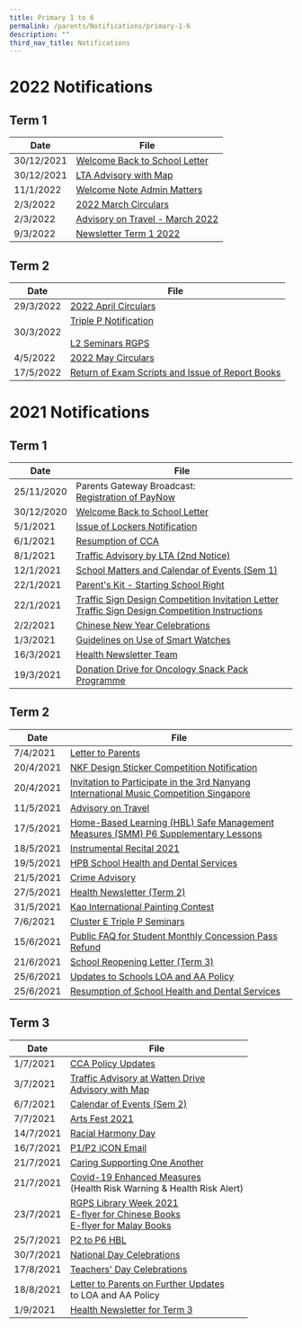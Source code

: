 ```yaml
---
title: Primary 1 to 6
permalink: /parents/Notifications/primary-1-6
description: ""
third_nav_title: Notifications
---
```

# 2022 Notifications
## Term 1


| Date | File | 
| -------- | -------- |
| 30/12/2021     | [Welcome Back to School Letter](https://rafflesgirlspri.moe.edu.sg/qql/slot/u451/Notifications/2022/P1-6/Term%201/RGPS_N22_G_001_Welcome%20back%20to%20school_COEcleared.pdf)  | 
|30/12/2021| [LTA Advisory with Map](https://rafflesgirlspri.moe.edu.sg/qql/slot/u451/Notifications/2022/P1-6/Term%201/LTA%20Advisory%20with%20map_%20Dec%202021.pdf)|
|11/1/2022| [Welcome Note Admin Matters](https://rafflesgirlspri.moe.edu.sg/qql/slot/u451/Notifications/2022/P1-6/Term%201/RGPS_N22_G_002%20Ps%20Welcome%20Note%20%20Admin%20Matters.pdf)|
|2/3/2022| [2022 March Circulars](https://rafflesgirlspri.moe.edu.sg/qql/slot/u451/Notifications/2022/P1-6/Term%201/RGPS_N22_G_007_2022%20MARCH%20CIRCULARS.pdf)|
|2/3/2022| [Advisory on Travel - March 2022](https://rafflesgirlspri.moe.edu.sg/qql/slot/u451/Notifications/2022/P1-6/Term%201/Advisory%20on%20Travel%20-%20March%202022.pdf)|
|9/3/2022| [Newsletter Term 1 2022](https://rafflesgirlspri.moe.edu.sg/qql/slot/u451/Notifications/2022/P1-6/Term%201/Newsletter%20Term%201%202022.pdf)|

## Term 2


| Date | File | 
| -------- | -------- | 
| 29/3/2022   | [2022 April Circulars](https://rafflesgirlspri.moe.edu.sg/qql/slot/u451/Notifications/2022/P1-6/Term%202/RGPS_N22_G_011_Apr%20PG%20all%20levels.pdf) | 
| 30/3/2022| [Triple P Notification](https://rafflesgirlspri.moe.edu.sg/qql/slot/u451/Notifications/2022/P1-6/Term%202/RGPSN22G012_Triple%20P%20Notification.pdf)<br><br> [L2 Seminars RGPS](https://rafflesgirlspri.moe.edu.sg/qql/slot/u451/Notifications/2022/P1-6/Term%202/L2%20Seminars%20RGPS.pdf)|
|4/5/2022| [2022 May Circulars](https://rafflesgirlspri.moe.edu.sg/qql/slot/u451/Notifications/2022/P1-6/Term%202/RGPS_N22_G_013_May%20PG%20all%20levels.pdf)|
|17/5/2022| [Return of Exam Scripts and Issue of Report Books](https://rafflesgirlspri.moe.edu.sg/qql/slot/u451/Notifications/2022/P1-6/Term%202/RGPS_N22G014_Return%20of%20Exam%20Scripts%20%20Issue%20of%20Report%20Books.pdf)|

# 2021 Notifications
## Term 1


| Date | File | 
| -------- | -------- | 
| 25/11/2020   | Parents Gateway Broadcast: <br>[Registration of PayNow](https://rafflesgirlspri.moe.edu.sg/qql/slot/u451/Notifications/2021/P1-6/Term%201/Parents%20Gateway%20Broadcast%20-%20PayNow%20final.docx) |
|30/12/2020| [Welcome Back to School Letter](https://rafflesgirlspri.moe.edu.sg/qql/slot/u451/Notifications/2021/P1-6/Term%201/RGPS_N21_G_001%20Welcome%20Back%20to%20School.pdf)|
|5/1/2021| [Issue of Lockers Notification](https://rafflesgirlspri.moe.edu.sg/qql/slot/u451/Notifications/2021/P1-6/Term%201/RGPS_N20_G_002%20Issue%20of%20Lockers.pdf)|
6/1/2021| [Resumption of CCA](https://rafflesgirlspri.moe.edu.sg/qql/slot/u451/Notifications/2021/P1-6/Term%201/RGPS_N21_G003__%20Resumption%20of%20CCA.pdf)|
|8/1/2021| [Traffic Advisory by LTA (2nd Notice)](https://rafflesgirlspri.moe.edu.sg/qql/slot/u451/Notifications/2021/P1-6/Term%201/Traffic%20Advisory%20by%20LTA%202nd%20notice.pdf)|
|12/1/2021| [School Matters and Calendar of Events (Sem 1)](https://rafflesgirlspri.moe.edu.sg/qql/slot/u451/Notifications/2021/P1-6/Term%201/RGPS_N21_G_08%20School%20matters%20and%20calender%20of%20events%202021%20Semester%201.pdf)|
|22/1/2021| [Parent's Kit - Starting School Right](https://rafflesgirlspri.moe.edu.sg/qql/slot/u451/Notifications/2021/P1-6/Term%201/Parent%20Kit%20-%20Starting%20School%20Right%20Jan%202020.pdf)|
|22/1/2021| [Traffic Sign Design Competition Invitation Letter](https://rafflesgirlspri.moe.edu.sg/qql/slot/u451/Notifications/2021/P1-6/Term%201/RGPS_N21_G010_Traffic%20Sign%20Design%20Competition.pdf) <br> [Traffic  Sign Design Competition Instructions](https://rafflesgirlspri.moe.edu.sg/qql/slot/u451/Notifications/2021/P1-6/Term%201/Traffic%20Sign%20Design%20Competition.pdf)|
|2/2/2021| [Chinese New Year Celebrations](https://rafflesgirlspri.moe.edu.sg/qql/slot/u451/Notifications/2021/P1-6/Term%201/RGPS_N21_G013_Chinese%20New%20Year%20Celebration.pdf)|
|1/3/2021| [Guidelines on Use of Smart Watches](https://rafflesgirlspri.moe.edu.sg/qql/slot/u451/Notifications/2021/P1-6/Term%201/RGPS_N21_G_016%20Guidelines%20on%20Use%20of%20Smart%20Watches.pdf)|
|16/3/2021|[Health Newsletter Team](https://rafflesgirlspri.moe.edu.sg/qql/slot/u451/Notifications/2021/P1-6/Term%201/Health%20Newsletter%20Term%201%202021.pdf)|
19/3/2021|[Donation Drive for Oncology Snack Pack Programme](https://rafflesgirlspri.moe.edu.sg/qql/slot/u451/Notifications/2021/P1-6/Term%201/RGPS_N21_G_017_Donation%20Drive%20for%20Oncology%20Snack%20Pack%20Progamme.pdf)|

## Term 2


| Date |File | 
| -------- | -------- | 
| 7/4/2021   | [Letter to Parents](https://rafflesgirlspri.moe.edu.sg/qql/slot/u451/Notifications/2021/P1-6/Term%202/Letter%20to%20parents%20RGPS.pdf) | 
|20/4/2021| [NKF Design Sticker Competition Notification](https://rafflesgirlspri.moe.edu.sg/qql/slot/u451/Notifications/2021/P1-6/Term%202/RGPS_N21_G_021%20NKF_Sticker_Design_Competition_Notification.pdf)|
20/4/2021| [Invitation to Participate in the 3rd Nanyang International Music Competition Singapore](https://rafflesgirlspri.moe.edu.sg/qql/slot/u451/Notifications/2021/P1-6/Term%202/RGPS_N21_G_022%20Invitation%20to%20Participate%20in%20the%203rd%20Nanyang%20International%20Music%20Competition%20Singapore.pdf)|
|11/5/2021| [Advisory on Travel](https://rafflesgirlspri.moe.edu.sg/qql/slot/u451/Notifications/2021/P1-6/Term%202/Appendix%203%20-%20Advisory%20on%20Travel.pdf)|
|17/5/2021| [Home-Based Learning (HBL) Safe Management Measures (SMM) P6 Supplementary Lessons](https://rafflesgirlspri.moe.edu.sg/qql/slot/u451/Notifications/2021/P1-6/Term%202/RGPS_N21_G028%20Home-Based%20Learning%20HBL%20Safe%20Management%20Measures%20SMM%20P6%20Supplementary%20Lessons.pdf)|
|18/5/2021| [Instrumental Recital 2021](https://rafflesgirlspri.moe.edu.sg/qql/slot/u451/Notifications/2021/P1-6/Term%202/RGPS_N21_G_026_Instrumental%20Recital%202021.pdf)|
|19/5/2021|[HPB School Health and Dental Services](https://rafflesgirlspri.moe.edu.sg/qql/slot/u451/Notifications/2021/P1-6/Term%202/19%20May%202021%20HPB%20School%20Health%20and%20School%20Dental%20Services.pdf)|
|21/5/2021| [Crime Advisory](https://rafflesgirlspri.moe.edu.sg/qql/slot/u451/Notifications/2021/P1-6/Term%202/Jun%202021%20crime%20advisory.pdf)|
|27/5/2021| [Health Newsletter (Term 2)](https://rafflesgirlspri.moe.edu.sg/qql/slot/u451/Notifications/2021/P1-6/Term%202/HEALTH%20NEWSLETTER%20Term%202%202021.pdf)|
|31/5/2021|[Kao International Painting Contest](https://rafflesgirlspri.moe.edu.sg/qql/slot/u451/Notifications/2021/P1-6/Term%202/RGPS_N21_G_029%20Kao%20International%20Painting%20Contest.pdf)|
|7/6/2021|[Cluster E Triple P Seminars](https://rafflesgirlspri.moe.edu.sg/qql/slot/u451/Notifications/2021/P1-6/Term%202/Cluster%20E%20Triple%20P%20Seminars.pdf)|
|15/6/2021| [Public FAQ for Student Monthly Concession Pass Refund](https://rafflesgirlspri.moe.edu.sg/qql/slot/u451/Notifications/2021/P1-6/Term%202/Public%20FAQ%20for%20Student%20Monthly%20Concession%20Pass%20Refund_Final.pdf)|
|21/6/2021|[School Reopening Letter (Term 3)](https://rafflesgirlspri.moe.edu.sg/qql/slot/u451/Notifications/2021/P1-6/Term%202/RGPS_N21_G031_T3%20Sch%20Reopening_21Jun.pdf)|
|25/6/2021| [Updates to Schools LOA and AA Policy](https://rafflesgirlspri.moe.edu.sg/qql/slot/u451/Notifications/2021/P1-6/Term%202/Updates%20to%20Schools%20LOA%20and%20AA%20Policy.pdf)|
|25/6/2021|[Resumption of School Health and Dental Services](https://rafflesgirlspri.moe.edu.sg/qql/slot/u451/Notifications/2021/P1-6/Term%202/RESUMPTION%20OF%20SCHOOL%20HEALTH%20AND%20DENTAL%20SERVICE.pdf)|

## Term 3



| Date | File | 
| -------- | -------- |
| 1/7/2021  | [CCA Policy Updates](https://rafflesgirlspri.moe.edu.sg/qql/slot/u451/Notifications/2021/P1-6/Term%203/RGPS_N21_G_018%20CCA%20Policy%20Updates.pdf) |
|3/7/2021| [Traffic Advisory at Watten Drive](https://rafflesgirlspri.moe.edu.sg/qql/slot/u451/Notifications/2021/P1-6/Term%203/RGPS_N21_G_032%20Traffic%20Advisory%20at%20Watten%20Drive.pdf)<br>[Advisory with Map](https://rafflesgirlspri.moe.edu.sg/qql/slot/u451/Notifications/2021/P1-6/Term%203/RGPS_N21_G_032%20RGPS%20Advisory%20with%20map_%20June%202021.pdf)|
|6/7/2021| [Calendar of Events (Sem 2)](https://rafflesgirlspri.moe.edu.sg/qql/slot/u451/Notifications/2021/P1-6/Term%203/RGPS_N21_G_033%20Calender%20of%20Events%20Sem%202%20-%206%20July.pdf)|
|7/7/2021| [Arts Fest 2021](https://rafflesgirlspri.moe.edu.sg/qql/slot/u451/Notifications/2021/P1-6/Term%203/RGPS_N21_G_034%20Arts%20Fest%202021.pdf)|
|14/7/2021| [Racial Harmony Day](https://rafflesgirlspri.moe.edu.sg/qql/slot/u451/Notifications/2021/P1-6/Term%203/Racial%20Harmony%20Day.pdf)|
|16/7/2021|[P1/P2 iCON Email](https://rafflesgirlspri.moe.edu.sg/qql/slot/u451/Notifications/2021/P1-6/Term%203/P1P2%20iCON%20EMAIL.pdf)|
|21/7/2021| [Caring Supporting One Another](https://rafflesgirlspri.moe.edu.sg/qql/slot/u451/Notifications/2021/P1-6/Term%203/RGPS_N21_G_41%20Caring%20%20Supporting%20One%20Another.pdf)|
|21/7/2021| [Covid-19 Enhanced Measures](https://rafflesgirlspri.moe.edu.sg/qql/slot/u451/Notifications/2021/P1-6/Term%203/RGPS_N21_G_42%20Covid-19%20Enhanced%20Measures%20-%20Health%20Risk%20Warning_Health%20Risk%20Alert.pdf)<br>(Health Risk Warning & Health Risk Alert)|
|23/7/2021|[RGPS Library Week 2021](https://rafflesgirlspri.moe.edu.sg/qql/slot/u451/Notifications/2021/P1-6/Term%203/RGPS_N21_G_040_RGPS%20Library%20Week%202021.pdf)<br>[E-flyer for Chinese Books](https://rafflesgirlspri.moe.edu.sg/qql/slot/u451/Notifications/2021/P1-6/Term%203/E-flyer%20for%20Chinese%20Books.pdf)<br>[E-flyer for Malay Books](https://rafflesgirlspri.moe.edu.sg/qql/slot/u451/Notifications/2021/P1-6/Term%203/E-flyer%20for%20Malay%20Books.pdf)|
|25/7/2021|[P2 to P6 HBL](https://rafflesgirlspri.moe.edu.sg/qql/slot/u451/Notifications/2021/P1-6/Term%203/P2%20to%20P6%20HBL.pdf)|
|30/7/2021|[National Day Celebrations](https://rafflesgirlspri.moe.edu.sg/qql/slot/u451/Notifications/2021/P1-6/Term%203/RGPS_N21_G_44%20National%20Day%20Celebration%202021.pdf)|
|17/8/2021|[Teachers' Day Celebrations](https://rafflesgirlspri.moe.edu.sg/qql/slot/u451/Notifications/2021/P1-6/Term%203/TEACHERS%20DAY%20CELEBRATION.pdf)|
|18/8/2021|[Letter to Parents on Further Updates](https://rafflesgirlspri.moe.edu.sg/qql/slot/u451/Notifications/2021/P1-6/Term%203/Attachment%201%20-%20Letter%20to%20Parents%20on%20Further%20Updates%20to%20LOA%20AA%20Policy.pdf) <br>to LOA and AA Policy|
|1/9/2021|[Health Newsletter for Term 3](https://rafflesgirlspri.moe.edu.sg/qql/slot/u451/Notifications/2021/P1-6/Term%203/Health%20Newsletter%20for%20Term%203.pdf)|

